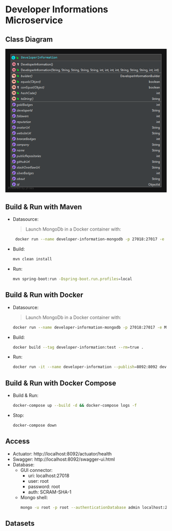 # Developer Informations Microservice

## Class Diagram
![](img/class-diagram.png)

## Build & Run with Maven
- Datasource:
     > Launch MongoDb in a Docker container with:
     ```sh
      docker run --name developer-information-mongodb -p 27018:27017 -e MONGO_INITDB_ROOT_USERNAME=root -e MONGO_INITDB_ROOT_PASSWORD=root mongo:4.2.1
     ```
- Build:
    ```sh
    mvn clean install
    ```
- Run:
    ```sh
    mvn spring-boot:run -Dspring-boot.run.profiles=local
    ```

## Build & Run with Docker
- Datasource:
    > Launch MongoDb in a Docker container with:
    ```sh
    docker run --name developer-information-mongodb -p 27018:27017 -e MONGO_INITDB_ROOT_USERNAME=root -e MONGO_INITDB_ROOT_PASSWORD=root mongo:4.2.1
    ```
- Build:
    ```sh
    docker build --tag developer-information:test --rm=true .
    ```
- Run:
    ```sh
    docker run -it --name developer-information --publish=8092:8092 developer-information:test
    ```

## Build & Run with Docker Compose
- Build & Run:
    ```sh
    docker-compose up --build -d && docker-compose logs -f
    ```
- Stop:
    ```sh
    docker-compose down
    ```

## Access
- Actuator: http://localhost:8092/actuator/health
- Swagger: http://localhost:8092/swagger-ui.html
- Database:
    - GUI connector:
        - uri: localhost:27018
        - user: root
        - password: root
        - auth: SCRAM-SHA-1
    - Mongo shell:
        ```sh
        mongo -u root -p root --authenticationDatabase admin localhost:27018
        ```
    
## Datasets

